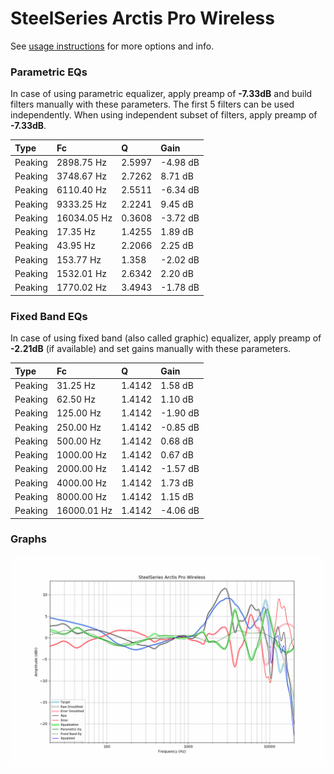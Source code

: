 # SteelSeries Arctis Pro Wireless
See [usage instructions](https://github.com/jaakkopasanen/AutoEq#usage) for more options and info.

### Parametric EQs
In case of using parametric equalizer, apply preamp of **-7.33dB** and build filters manually
with these parameters. The first 5 filters can be used independently.
When using independent subset of filters, apply preamp of **-7.33dB**.

| Type    | Fc          |      Q | Gain     |
|:--------|:------------|:-------|:---------|
| Peaking | 2898.75 Hz  | 2.5997 | -4.98 dB |
| Peaking | 3748.67 Hz  | 2.7262 | 8.71 dB  |
| Peaking | 6110.40 Hz  | 2.5511 | -6.34 dB |
| Peaking | 9333.25 Hz  | 2.2241 | 9.45 dB  |
| Peaking | 16034.05 Hz | 0.3608 | -3.72 dB |
| Peaking | 17.35 Hz    | 1.4255 | 1.89 dB  |
| Peaking | 43.95 Hz    | 2.2066 | 2.25 dB  |
| Peaking | 153.77 Hz   | 1.358  | -2.02 dB |
| Peaking | 1532.01 Hz  | 2.6342 | 2.20 dB  |
| Peaking | 1770.02 Hz  | 3.4943 | -1.78 dB |

### Fixed Band EQs
In case of using fixed band (also called graphic) equalizer, apply preamp of **-2.21dB**
(if available) and set gains manually with these parameters.

| Type    | Fc          |      Q | Gain     |
|:--------|:------------|:-------|:---------|
| Peaking | 31.25 Hz    | 1.4142 | 1.58 dB  |
| Peaking | 62.50 Hz    | 1.4142 | 1.10 dB  |
| Peaking | 125.00 Hz   | 1.4142 | -1.90 dB |
| Peaking | 250.00 Hz   | 1.4142 | -0.85 dB |
| Peaking | 500.00 Hz   | 1.4142 | 0.68 dB  |
| Peaking | 1000.00 Hz  | 1.4142 | 0.67 dB  |
| Peaking | 2000.00 Hz  | 1.4142 | -1.57 dB |
| Peaking | 4000.00 Hz  | 1.4142 | 1.73 dB  |
| Peaking | 8000.00 Hz  | 1.4142 | 1.15 dB  |
| Peaking | 16000.01 Hz | 1.4142 | -4.06 dB |

### Graphs
![](./SteelSeries%20Arctis%20Pro%20Wireless.png)